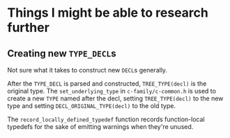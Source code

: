 
# Things I might be able to research further

## Creating new `TYPE_DECL`s

Not sure what it takes to construct new `DECL`s generally.

After the `TYPE_DECL` is parsed and constructed, `TREE_TYPE(decl)` is the original type. The `set_underlying_type` in `c-family/c-common.h` is used to create a new `TYPE` named after the decl, setting `TREE_TYPE(decl)` to the new type and setting `DECL_ORIGINAL_TYPE(decl)` to the old type.

The `record_locally_defined_typedef` function records function-local typedefs for the sake of emitting warnings when they're unused.

